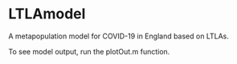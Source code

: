 # LTLAmodel

A metapopulation model for COVID-19 in England based on LTLAs.

To see model output, run the plotOut.m function.
